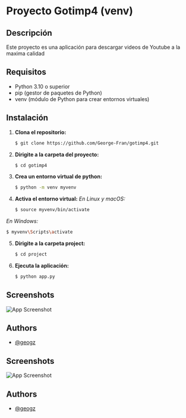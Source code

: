 # Proyecto Gotimp4 (venv)

## Descripción

Este proyecto es una aplicación para descargar videos de Youtube a la maxima calidad

## Requisitos

- Python 3.10 o superior
- pip (gestor de paquetes de Python)
- venv (módulo de Python para crear entornos virtuales)

## Instalación

1. **Clona el repositorio:**
   ```bash
   $ git clone https://github.com/George-Fran/gotimp4.git
   ```
2. **Dirigite a la carpeta del proyecto:**
   ```bash
   $ cd gotimp4
   ```
3. **Crea un entorno virtual de python:**
   ```bash
   $ python -m venv myvenv
   ```
4. **Activa el entorno virtual:**
*En Linux y macOS:*
   ```bash
   $ source myvenv/bin/activate
   ```
*En Windows:*
   ```bash
   $ myvenv\Scripts\activate
   ```
5. **Dirigite a la carpeta project:**
   ```bash
   $ cd project
   ```
6. **Ejecuta la aplicación:**
   ```bash
   $ python app.py
   ```

## Screenshots

![App Screenshot](https://i.postimg.cc/cJQ6LrmM/240803-23h08m34s-screenshot.png)


## Authors

- [@geogz](https://www.github.com/George-Fran)


## Screenshots

![App Screenshot](https://i.postimg.cc/cJQ6LrmM/240803-23h08m34s-screenshot.png)


## Authors

- [@geogz](https://www.github.com/George-Fran)

